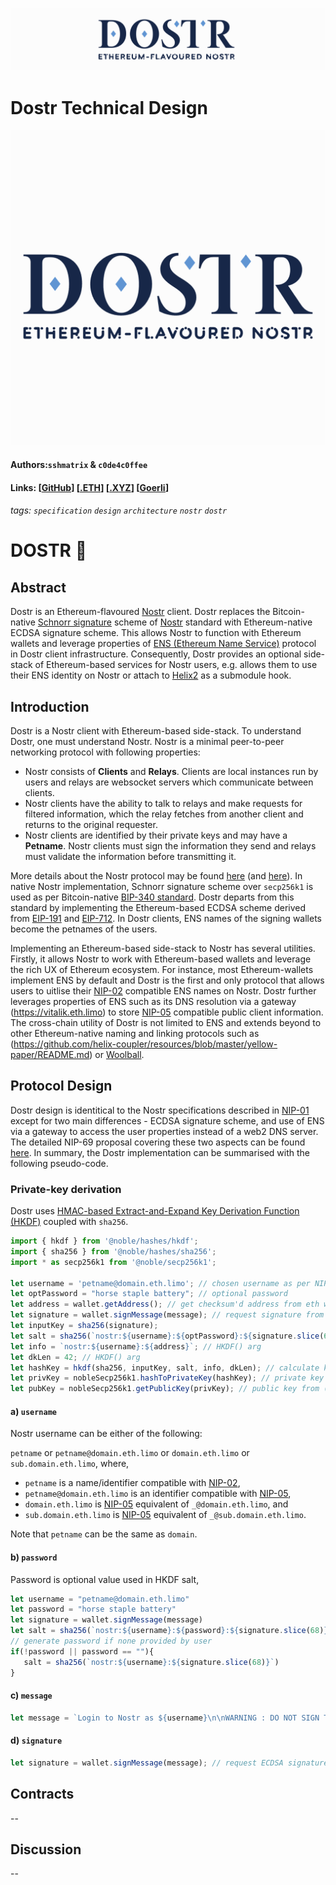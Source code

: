 ![Banner](https://raw.githubusercontent.com/dostr-eth/resources/main/graphics/banner.png)
# Dostr Technical Design
![Icon](https://raw.githubusercontent.com/dostr-eth/resources/main/graphics/icon.png)
#### Authors:`sshmatrix`  & `c0de4c0ffee`
#### Links: [[GitHub](https://github.com/dostr-eth)]  [[.ETH](https://dostr.eth.limo)]  [[.XYZ](https://dostr.xyz)] [[Goerli]()]
###### tags: `specification` `design` `architecture` `nostr` `dostr`
# DOSTR 🔘

## Abstract

Dostr is an Ethereum-flavoured [Nostr](https://github.com/nostr-protocol/nostr#readme) client. Dostr replaces the Bitcoin-native [Schnorr signature](https://bips.xyz/340) scheme of [Nostr](https://github.com/nostr-protocol/nips/blob/master/01.md) standard with Ethereum-native ECDSA signature scheme. This allows Nostr to function with Ethereum wallets and leverage properties of [ENS (Ethereum Name Service)](https://docs.ens.domains/) protocol in Dostr client infrastructure. Consequently, Dostr provides an optional side-stack of Ethereum-based services for Nostr users, e.g. allows them to use their ENS identity on Nostr or attach to [Helix2](https://github.com/helix-coupler/resources/blob/master/yellow-paper/README.md) as a submodule hook.

## Introduction

Dostr is a Nostr client with Ethereum-based side-stack. To understand Dostr, one must understand Nostr. Nostr is a minimal peer-to-peer networking protocol with following properties:

- Nostr consists of **Clients**  and **Relays**. Clients are local instances run by users and relays are websocket servers which communicate between clients.
- Nostr clients have the ability to talk to relays and make requests for filtered information, which the relay fetches from another client and returns to the original requester.
- Nostr clients are identified by their private keys and may have a **Petname**. Nostr clients must sign the information they send and relays must validate the information before transmitting it.

More details about the Nostr protocol may be found [here](https://github.com/rajarshimaitra/rust-nostr/blob/main/VISION.md) (and [here](https://github.com/nostr-protocol/nips)). In native Nostr implementation, Schnorr signature scheme over `secp256k1` is used as per Bitcoin-native [BIP-340 standard](https://github.com/bitcoin/bips/blob/master/bip-0340.mediawiki#design). Dostr departs from this standard by implementing the Ethereum-based ECDSA scheme derived from [EIP-191](https://eips.ethereum.org/EIPS/eip-191) and [EIP-712](https://eips.ethereum.org/EIPS/eip-712). In Dostr clients, ENS names of the signing wallets become the petnames of the users.

Implementing an Ethereum-based side-stack to Nostr has several utilities. Firstly, it allows Nostr to work with Ethereum-based wallets and leverage the rich UX of Ethereum ecosystem. For instance, most Ethereum-wallets implement ENS by default and Dostr is the first and only protocol that allows users to uitlise their [NIP-02](https://github.com/nostr-protocol/nips/blob/master/02.md) compatible ENS names on Nostr. Dostr further leverages properties of ENS such as its DNS resolution via a gateway (https://vitalik.eth.limo) to store [NIP-05](https://github.com/nostr-protocol/nips/blob/master/05.md) compatible public client information. The cross-chain utility of Dostr is not limited to ENS and extends beyond to other Ethereum-native naming and linking protocols such as (https://github.com/helix-coupler/resources/blob/master/yellow-paper/README.md) or [Woolball](https://woolball.xyz).

## Protocol Design

Dostr design is identitical to the Nostr specifications described in [NIP-01](https://github.com/nostr-protocol/nips/blob/master/01.md) except for two main differences -  ECDSA signature scheme, and use of ENS via a gateway to access the user properties instead of a web2 DNS server. The detailed NIP-69 proposal covering these two aspects can be found [here](https://github.com/dostr-eth/nips/blob/ethkeygen/xx.md). In summary, the Dostr implementation can be summarised with the following pseudo-code.

### Private-key derivation

Dostr uses [HMAC-based Extract-and-Expand Key Derivation Function (HKDF)](https://datatracker.ietf.org/doc/html/rfc5869) coupled with `sha256`.

```js
import { hkdf } from '@noble/hashes/hkdf';
import { sha256 } from '@noble/hashes/sha256';
import * as secp256k1 from '@noble/secp256k1';

let username = 'petname@domain.eth.limo'; // chosen username as per NIP-02 and/or NIP-05
let optPassword = "horse staple battery"; // optional password
let address = wallet.getAddress(); // get checksum'd address from eth wallet
let signature = wallet.signMessage(message); // request signature from eth wallet (v, r, s)
let inputKey = sha256(signature);
let salt = sha256(`nostr:${username}:${optPassword}:${signature.slice(68)}`); // generate salt with username, password & signature
let info = `nostr:${username}:${address}`; // HKDF() arg
let dkLen = 42; // HKDF() arg
let hashKey = hkdf(sha256, inputKey, salt, info, dkLen); // calculate keyhash with HKDF function
let privKey = nobleSecp256k1.hashToPrivateKey(hashKey); // private key from (keyhash ⊕ secp256k1)
let pubKey = nobleSecp256k1.getPublicKey(privKey); // public key from (keyhash ⊕ secp256k1)
```

#### a) `username`

Nostr username can be either of the following:

`petname` or `petname@domain.eth.limo` or `domain.eth.limo` or `sub.domain.eth.limo`, where,

- `petname` is a name/identifier compatible with [NIP-02](https://github.com/nostr-protocol/nips/blob/master/02.md),
- `petname@domain.eth.limo` is an identifier compatible with [NIP-05](https://github.com/nostr-protocol/nips/blob/master/05.md),
- `domain.eth.limo` is [NIP-05](https://github.com/nostr-protocol/nips/blob/master/05.md) equivalent of `_@domain.eth.limo`, and
- `sub.domain.eth.limo` is [NIP-05](https://github.com/nostr-protocol/nips/blob/master/05.md) equivalent of `_@sub.domain.eth.limo`.

Note that `petname` can be the same as `domain`.

#### b) `password`
Password is optional value used in HKDF salt,
```js
let username = "petname@domain.eth.limo"
let password = "horse staple battery"
let signature = wallet.signMessage(message)
let salt = sha256(`nostr:${username}:${password}:${signature.slice(68)}`);
// generate password if none provided by user
if(!password || password == ""){
   salt = sha256(`nostr:${username}:${signature.slice(68)}`)
}
```

#### c) `message`

```js
let message = `Login to Nostr as ${username}\n\nWARNING : DO NOT SIGN THIS REQUEST FROM UNTRUSTED NOSTR CLIENTS.\n${address}`
```
#### d) `signature`

```js    
let signature = wallet.signMessage(message); // request ECDSA signature from eth wallet in (v, r, s) struct
```

## Contracts

--

## Discussion

--
